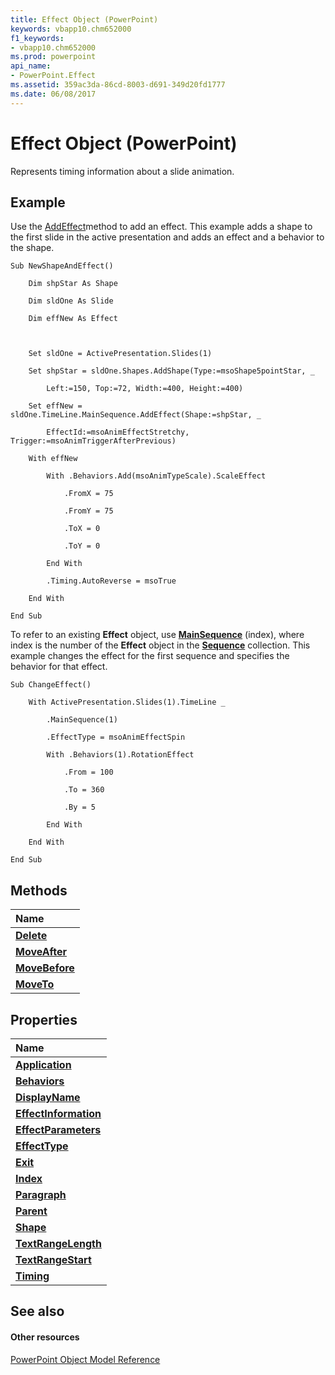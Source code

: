 ```yaml
---
title: Effect Object (PowerPoint)
keywords: vbapp10.chm652000
f1_keywords:
- vbapp10.chm652000
ms.prod: powerpoint
api_name:
- PowerPoint.Effect
ms.assetid: 359ac3da-86cd-8003-d691-349d20fd1777
ms.date: 06/08/2017
---
```



# Effect Object (PowerPoint)

Represents timing information about a slide animation.


## Example

Use the [AddEffect](http://msdn.microsoft.com/library/fea5ac1e-83ae-2241-bf3a-8cfdd8354791%28Office.15%29.aspx)method to add an effect. This example adds a shape to the first slide in the active presentation and adds an effect and a behavior to the shape.


```
Sub NewShapeAndEffect()

    Dim shpStar As Shape

    Dim sldOne As Slide

    Dim effNew As Effect



    Set sldOne = ActivePresentation.Slides(1)

    Set shpStar = sldOne.Shapes.AddShape(Type:=msoShape5pointStar, _

        Left:=150, Top:=72, Width:=400, Height:=400)

    Set effNew = sldOne.TimeLine.MainSequence.AddEffect(Shape:=shpStar, _

        EffectId:=msoAnimEffectStretchy, Trigger:=msoAnimTriggerAfterPrevious)

    With effNew

        With .Behaviors.Add(msoAnimTypeScale).ScaleEffect

            .FromX = 75

            .FromY = 75

            .ToX = 0

            .ToY = 0

        End With

        .Timing.AutoReverse = msoTrue

    End With

End Sub
```

To refer to an existing **Effect** object, use **[MainSequence](http://msdn.microsoft.com/library/b71f83ad-6d92-cc10-9692-a7567ca0a077%28Office.15%29.aspx)** (index), where index is the number of the **Effect** object in the **[Sequence](http://msdn.microsoft.com/library/37a5224f-2461-b575-acb6-6905bbb5136d%28Office.15%29.aspx)** collection. This example changes the effect for the first sequence and specifies the behavior for that effect.




```
Sub ChangeEffect()

    With ActivePresentation.Slides(1).TimeLine _

        .MainSequence(1)

        .EffectType = msoAnimEffectSpin

        With .Behaviors(1).RotationEffect

            .From = 100

            .To = 360

            .By = 5

        End With

    End With

End Sub
```


## Methods



|**Name**|
|:-----|
|**[Delete](http://msdn.microsoft.com/library/71261ec1-2f39-ac51-43f4-bce2b34fcadd%28Office.15%29.aspx)**|
|**[MoveAfter](http://msdn.microsoft.com/library/1d19f90c-51a6-d9bd-5593-53c67c7df415%28Office.15%29.aspx)**|
|**[MoveBefore](http://msdn.microsoft.com/library/c71f8785-737d-b2cf-8d9d-bed49e1ba754%28Office.15%29.aspx)**|
|**[MoveTo](http://msdn.microsoft.com/library/7b424225-e53c-7dc9-1e5c-14b824110027%28Office.15%29.aspx)**|

## Properties



|**Name**|
|:-----|
|**[Application](http://msdn.microsoft.com/library/031db407-eb15-2092-24b0-91bab5aab8c9%28Office.15%29.aspx)**|
|**[Behaviors](http://msdn.microsoft.com/library/e5335758-2f92-ccbc-a665-b6d5947e79f2%28Office.15%29.aspx)**|
|**[DisplayName](http://msdn.microsoft.com/library/1c8c7a78-5b09-a94e-880e-d82311cc5ee9%28Office.15%29.aspx)**|
|**[EffectInformation](http://msdn.microsoft.com/library/68c61bfc-842e-6659-eda9-cc4899c50b94%28Office.15%29.aspx)**|
|**[EffectParameters](http://msdn.microsoft.com/library/18f43203-a16e-7779-923c-7da076d2943e%28Office.15%29.aspx)**|
|**[EffectType](http://msdn.microsoft.com/library/28c2ed5f-f783-0858-cbff-8a5e6e5b8a41%28Office.15%29.aspx)**|
|**[Exit](http://msdn.microsoft.com/library/0f4d74d4-ce88-f9b9-7de5-0e42edf12967%28Office.15%29.aspx)**|
|**[Index](http://msdn.microsoft.com/library/1eac9295-e24c-c31e-3cd6-ace59f5ac04a%28Office.15%29.aspx)**|
|**[Paragraph](http://msdn.microsoft.com/library/0816387c-201d-b231-a412-ffb932c9044b%28Office.15%29.aspx)**|
|**[Parent](http://msdn.microsoft.com/library/254fa25b-ef29-c2fe-313d-daadba3e8db4%28Office.15%29.aspx)**|
|**[Shape](http://msdn.microsoft.com/library/bb392e26-1409-0a03-1cb9-c3b7c362aa7f%28Office.15%29.aspx)**|
|**[TextRangeLength](http://msdn.microsoft.com/library/b68690a5-f93e-0833-73be-a6259d604064%28Office.15%29.aspx)**|
|**[TextRangeStart](http://msdn.microsoft.com/library/b6da1565-84e2-acc4-4a06-166c5fda7071%28Office.15%29.aspx)**|
|**[Timing](http://msdn.microsoft.com/library/88b4f9a5-62aa-6844-e784-f74a1d78aa82%28Office.15%29.aspx)**|

## See also


#### Other resources


[PowerPoint Object Model Reference](http://msdn.microsoft.com/library/00acd64a-5896-0459-39af-98df2849849e%28Office.15%29.aspx)
